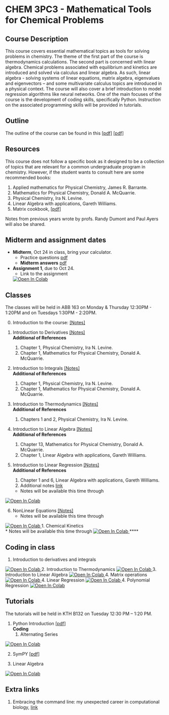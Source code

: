 # CHEM 3PC3 - Mathematical Tools for Chemical Problems 
 
## Course Description 

This course covers essential mathematical topics as tools for solving problems in chemistry. The theme of the first part of the course is thermodynamics calculations. The second part is concerned with linear algebra. Chemical problems associated with equilibrium and kinetics are introduced and solved via calculus and linear algebra. As such, linear algebra - solving systems of linear equations, matrix algebra, eigenvalues and eigenvectors – and some multivariate calculus topics are introduced in a physical context. The course will also cover a brief introduction to model regression algorithms like neural networks. 
One of the main focuses of the course is the development of coding skills, specifically Python. 
Instruction on the associated programming skills will be provided in tutorials. 

## Outline

The outline of the course can be found in this [[pdf]](https://github.com/ChemAI-Lab/Math4Chem/blob/main/website/Lecture_Notes/outline_F2024.pdf) [[pdf]](https://mcmasteru365-my.sharepoint.com/:b:/g/personal/decamara_mcmaster_ca/EY6CnBiTRu1Enr8LhRCbpPoBxDis0e7b5mCICKOTL8WUkA?e=gVAdhZ)

## Resources 

This course does not follow a specific book as it designed to be a collection of topics that are relevant for a common undergraduate program in chemistry. However, if the student wants to consult here are some recommended books:

1.	Applied mathematics for Physical Chemistry, James R. Barrante.
2.	Mathematics for Physical Chemistry, Donald A. McQuarrie.
3.	Physical Chemistry, Ira N. Levine.
4.	Linear Algebra with applications, Gareth Williams.
5.  Matrix cookbook, [[pdf]](https://www.math.uwaterloo.ca/~hwolkowi/matrixcookbook.pdf)

Notes from previous years wrote by profs. Randy Dumont and Paul Ayers will also be shared.

## Midterm and assignment dates  
* **Midterm**, Oct 24 in class, bring your calculator.
  * Practice questions [pdf](https://github.com/ChemAI-Lab/Math4Chem/blob/main/website/Lecture_Notes/midterm_practice_material.pdf)
  * **Midterm answers** [pdf](https://github.com/ChemAI-Lab/Math4Chem/blob/main/website/Lecture_Notes/midterm_1_answer_key.pdf)
* **Assignment 1**, due to Oct 24. 
  * Link to the assignment <a target="_blank" href="https://colab.research.google.com/github/ChemAI-Lab/Math4Chem/blob/main/website/Assigments/assigment_1.ipynb">
  <img src="https://colab.research.google.com/assets/colab-badge.svg" alt="Open In Colab"/>
</a>

<!-- ![Dates](Icons_config/MidTerm_date.jpeg) -->

## Classes 
The classes will be held in ABB 163 on Monday & Thursday 12:30PM - 1:20PM and on Tuesdays 1:30PM - 2:20PM. 

0. Introduction to the course: [[Notes]](https://mcmasteru365-my.sharepoint.com/:b:/g/personal/decamara_mcmaster_ca/Edxb3JyeUJpJuQCnSWo8w9MBglufbTDnhRpKRupqHSSNqA?e=qeQxw1)

1. Introduction to Derivatives [[Notes]](https://github.com/ChemAI-Lab/Math4Chem/blob/main/website/Lecture_Notes/Notes/Derivatives_notes.pdf)<br>
   **Additional of References**
   1. Chapter 1, Physical Chemistry, Ira N. Levine.
   2. Chapter 1, Mathematics for Physical Chemistry, Donald A. McQuarrie.

2. Introduction to Integrals [[Notes]](https://github.com/ChemAI-Lab/Math4Chem/blob/main/website/Lecture_Notes/Notes/Integral_notes.pdf)<br>
   **Additional of References**
   1. Chapter 1, Physical Chemistry, Ira N. Levine.
   2. Chapter 1, Mathematics for Physical Chemistry, Donald A. McQuarrie.

3. Introduction to Thermodynamics [[Notes]](https://github.com/ChemAI-Lab/Math4Chem/blob/main/website/Lecture_Notes/Notes/Intro_thermodynamics_notes.pdf)<br> 
   **Additional of References**
   1. Chapters 1 and 2, Physical Chemistry, Ira N. Levine.

4. Introduction to Linear Algebra [[Notes]](https://github.com/ChemAI-Lab/Math4Chem/blob/main/website/Lecture_Notes/Notes/Introduction_Linear_Algebra.pdf)<br>
   **Additional of References**
   1. Chapter 13, Mathematics for Physical Chemistry, Donald A. McQuarrie.
   2. Chapter 1, Linear Algebra with applications, Gareth Williams.

5. Introduction to Linear Regression [[Notes]](https://github.com/ChemAI-Lab/Math4Chem/blob/main/website/Lecture_Notes/Notes/Linear_Regression.pdf)<br>
   **Additional of References**
   1. Chapter 1 and 6, Linear Algebra with applications, Gareth Williams.
   2. Additional notes [link](https://www.stat.cmu.edu/~cshalizi/mreg/15/lectures/13/lecture-13.pdf)
   * Notes will be available this time through <a target="_blank" href="https://colab.research.google.com/github/ChemAI-Lab/Math4Chem/blob/main/website/Lecture_Notes/Coding/linear_regression_class.ipynb">
  <img src="https://colab.research.google.com/assets/colab-badge.svg" alt="Open In Colab"/>
 </a>

6. NonLinear Equations [[Notes]](https://github.com/ChemAI-Lab/Math4Chem/blob/main/website/Lecture_Notes/Notes/Nonlinear_Equations.pdf)<br> 
   * Notes will be available this time through <a target="_blank" href="https://colab.research.google.com/github/ChemAI-Lab/Math4Chem/blob/main/website/Lecture_Notes/Coding/nonlinear_equations.ipynb">
  <img src="https://colab.research.google.com/assets/colab-badge.svg" alt="Open In Colab"/>
</a>
1. Chemical Kinetics <br>
   * Notes will be available this time through <a target="_blank" href="https://colab.research.google.com/github/ChemAI-Lab/Math4Chem/blob/main/website/Lecture_Notes/Coding/chem_kinetics.ipynb">
  <img src="https://colab.research.google.com/assets/colab-badge.svg" alt="Open In Colab"/>
</a>
**** 

## Coding in class
1. Introduction to derivatives and integrals <a target="_blank" href="https://colab.research.google.com/github/ChemAI-Lab/Math4Chem/blob/main/website/Lecture_Notes/Coding/derivatives_and_integrals.ipynb">
  <img src="https://colab.research.google.com/assets/colab-badge.svg" alt="Open In Colab"/>
  </a>
2. Introduction to Thermodynamics <a target="_blank" href="https://colab.research.google.com/github/ChemAI-Lab/Math4Chem/blob/main/website/Lecture_Notes/Coding/intro_thermo.ipynb">
  <img src="https://colab.research.google.com/assets/colab-badge.svg" alt="Open In Colab"/>
  </a>
3. Introduction to Linear Algebra <a target="_blank" href="https://colab.research.google.com/github/ChemAI-Lab/Math4Chem/blob/main/website/Lecture_Notes/Coding/intro_linear_algebra.ipynb">
  <img src="https://colab.research.google.com/assets/colab-badge.svg" alt="Open In Colab"/>
  </a>
4. Matrix operations <a target="_blank" href="https://colab.research.google.com/github/ChemAI-Lab/Math4Chem/blob/main/website/Lecture_Notes/Coding/matrix_operations.ipynb">
  <img src="https://colab.research.google.com/assets/colab-badge.svg" alt="Open In Colab"/>
  </a>
4. Linear Regression <a target="_blank" href="https://colab.research.google.com/github/ChemAI-Lab/Math4Chem/blob/main/website/Lecture_Notes/Coding/linear_regression.ipynb">
  <img src="https://colab.research.google.com/assets/colab-badge.svg" alt="Open In Colab"/>
  </a>
4. Polynomial Regression <a target="_blank" href="https://colab.research.google.com/github/ChemAI-Lab/Math4Chem/blob/main/website/Lecture_Notes/Coding/polynomial_regression_overfitting.ipynb">
  <img src="https://colab.research.google.com/assets/colab-badge.svg" alt="Open In Colab"/>
  </a>

## Tutorials

The tutorials will be held in KTH B132 on Tuesday 12:30 PM – 1:20 PM.

1. Python Introduction [[pdf]](https://mcmasteru365-my.sharepoint.com/:b:/g/personal/decamara_mcmaster_ca/EZSzxWoaF_VAtbZCemy72o0BxKPC77sKhdumcsmMjR1cTA?e=bgg87y)\
   **Coding** 
   1. Alternating Series <a target="_blank" href="https://colab.research.google.com/github/ChemAI-Lab/Math4Chem/blob/main/website/Jupyter_files/Alternating_series.ipynb">
  <img src="https://colab.research.google.com/assets/colab-badge.svg" alt="Open In Colab"/>
</a>

2. SymPY [[pdf]](https://mcmasteru365-my.sharepoint.com/:p:/g/personal/decamara_mcmaster_ca/ER0eOwXjrfZOlheg3cF85XwBe8bIRawBXdAxFKFOJTDUkQ?e=eVR3J9)  

3. Linear Algebra <a target="_blank" href="https://colab.research.google.com/github/ChemAI-Lab/Math4Chem/blob/alex/website/Tutorial_Presentation/Linear_Algebra.ipynb">
  <img src="https://colab.research.google.com/assets/colab-badge.svg" alt="Open In Colab"/>
</a>

## Extra links
1. Embracing the command line: my unexpected career in computational biology, [link](https://divingintogeneticsandgenomics.com/publication/2023-10-04-nature-career/)